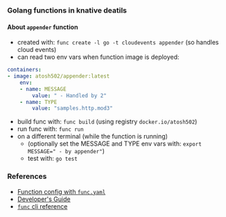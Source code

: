 ### Golang functions in knative deatils
#### About `appender` function
- created with: `func create -l go -t cloudevents appender` (so handles cloud events)
- can read two env vars when function image is deployed:
```yaml
containers:
- image: atosh502/appender:latest
    env:
    - name: MESSAGE
        value: " - Handled by 2"
    - name: TYPE
        value: "samples.http.mod3"
```
- build func with: `func build` (using registry `docker.io/atosh502`)
- run func with: `func run` 
- on a different terminal (while the function is running) 
    - (optionally set the MESSAGE and TYPE env vars with: `export MESSAGE=" - by appender"`)
    - test with: `go test`

### References
- [Function config with `func.yaml`](https://github.com/knative/func/blob/main/docs/reference/func_yaml.md)
- [Developer's Guide](https://github.com/knative/func/blob/main/docs/function-templates/golang.md)
- [`func` cli reference](https://github.com/knative/func/blob/main/docs/reference/func.md)